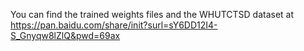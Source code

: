 You can find the trained weights files and the WHUTCTSD dataset at https://pan.baidu.com/share/init?surl=sY6DD12I4-S_Gnyqw8lZlQ&pwd=69ax
